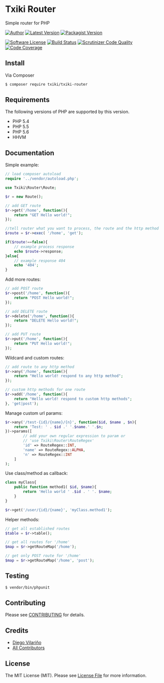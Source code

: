 # Txiki Router

Simple router for PHP

[![Author](http://img.shields.io/badge/author-@dieg0v-blue.svg?style=flat-square)](https://twitter.com/dieg0v)
[![Latest Version](https://img.shields.io/github/release/dieg0v/txiki-router.svg?style=flat-square)](https://github.com/dieg0v/txiki-router/releases)
[![Packagist Version](https://img.shields.io/packagist/v/txiki/txiki-router.svg?style=flat-square)](https://packagist.org/packages/txiki/txiki-router)

[![Software License](https://img.shields.io/badge/license-MIT-brightgreen.svg?style=flat-square)](LICENSE.md)
[![Build Status](https://img.shields.io/travis/dieg0v/txiki-router/master.svg?style=flat-square)](https://travis-ci.org/dieg0v/txiki-router)
[![Scrutinizer Code Quality](https://img.shields.io/scrutinizer/g/dieg0v/txiki-router.svg?style=flat-square)](https://scrutinizer-ci.com/g/dieg0v/txiki-router/?branch=master)
[![Code Coverage](https://img.shields.io/scrutinizer/coverage/g/dieg0v/txiki-router.svg?style=flat-square)](https://scrutinizer-ci.com/g/dieg0v/txiki-router/?branch=master)

## Install

Via Composer

``` bash
$ composer require txiki/txiki-router
```

## Requirements

The following versions of PHP are supported by this version.

* PHP 5.4
* PHP 5.5
* PHP 5.6
* HHVM

## Documentation

Simple example:

``` php
// load composer autoload
require '../vendor/autoload.php';

use Txiki\Router\Route;

$r = new Route();

// add GET route
$r->get('/home', function(){
    return "GET Hello world!";
});

//tell router what you want to process, the route and the http method
$route = $r->exec( '/home', 'get');

if($route!==false){
	// example process response
	echo $route->response;
}else{
	// example response 404
	echo '404';
}
```

Add more routes:

``` php
// add POST route
$r->post('/home', function(){
    return "POST Hello world!";
});

// add DELETE route
$r->delete('/home', function(){
    return "DELETE Hello world!";
});

// add PUT route
$r->put('/home', function(){
    return "PUT Hello world!";
});
```

Wildcard and custom routes:
``` php
// add route to any http method
$r->any('/home', function(){
    return "Hello world! respond to any http method";
});

// custom http methods for one route
$r->add('/home', function(){
    return "Hello world! respond to custom http methods";
}, 'get|post');
```

Manage custom url params:
``` php
$r->any('/test-{id}/{name}/{n}', function($id, $name , $n){
    return 'Test: ' . $id .' '.$name.' '.$n;
})->params([
		// add your own regular expression to param or
		// 'use Txiki\Router\RouteRegex'
		'id' => RouteRegex::INT,
		'name' => RouteRegex::ALPHA,
		'n' => RouteRegex::INT
	]
);
```

Use class/method as callback:
``` php
class myClass{
    public function method1( $id, $name){
        return 'Hello world ' .$id . ' '. $name;
    }
}

$r->get('/user/{id}/{name}', 'myClass.method1');
```

Helper methods:
``` php
// get all established routes
$table = $r->table();

// get all routes for '/home'
$map = $r->getRouteMap('/home');

// get only POST route for '/home'
$map = $r->getRouteMap('/home', 'post');
```

## Testing

``` bash
$ vendor/bin/phpunit
```

## Contributing

Please see [CONTRIBUTING](https://github.com/dieg0v/txiki-router/blob/master/CONTRIBUTING.md) for details.

## Credits

- [Diego Vilariño](https://github.com/dieg0v)
- [All Contributors](https://github.com/dieg0v/txiki-router/contributors)

## License

The MIT License (MIT). Please see [License File](https://github.com/dieg0v/txiki-router/blob/master/LICENSE.md) for more information.
